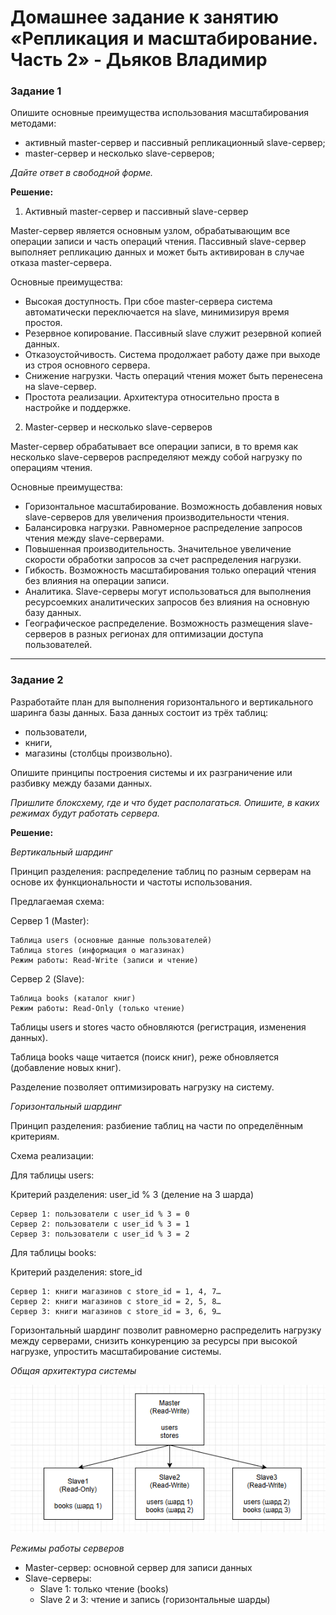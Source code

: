 # Домашнее задание к занятию «Репликация и масштабирование. Часть 2» - Дьяков Владимир

### Задание 1

Опишите основные преимущества использования масштабирования методами:

- активный master-сервер и пассивный репликационный slave-сервер; 
- master-сервер и несколько slave-серверов;

*Дайте ответ в свободной форме.*

**Решение:**

1. Активный master-сервер и пассивный slave-сервер

Master-сервер является основным узлом, обрабатывающим все операции записи и часть операций чтения. Пассивный slave-сервер выполняет репликацию данных и может быть активирован в случае отказа master-сервера.

Основные преимущества:

- Высокая доступность. При сбое master-сервера система автоматически переключается на slave, минимизируя время простоя.
- Резервное копирование. Пассивный slave служит резервной копией данных.
- Отказоустойчивость. Система продолжает работу даже при выходе из строя основного сервера.
- Снижение нагрузки. Часть операций чтения может быть перенесена на slave-сервер.
- Простота реализации. Архитектура относительно проста в настройке и поддержке.

2. Master-сервер и несколько slave-серверов

Master-сервер обрабатывает все операции записи, в то время как несколько slave-серверов распределяют между собой нагрузку по операциям чтения.

Основные преимущества:

- Горизонтальное масштабирование. Возможность добавления новых slave-серверов для увеличения производительности чтения.
- Балансировка нагрузки. Равномерное распределение запросов чтения между slave-серверами.
- Повышенная производительность. Значительное увеличение скорости обработки запросов за счет распределения нагрузки.
- Гибкость. Возможность масштабирования только операций чтения без влияния на операции записи.
- Аналитика. Slave-серверы могут использоваться для выполнения ресурсоемких аналитических запросов без влияния на основную базу данных.
- Географическое распределение. Возможность размещения slave-серверов в разных регионах для оптимизации доступа пользователей.

---

### Задание 2

Разработайте план для выполнения горизонтального и вертикального шаринга базы данных. База данных состоит из трёх таблиц: 

- пользователи, 
- книги, 
- магазины (столбцы произвольно). 

Опишите принципы построения системы и их разграничение или разбивку между базами данных.

*Пришлите блоксхему, где и что будет располагаться. Опишите, в каких режимах будут работать сервера.* 

**Решение:**

*Вертикальный шардинг*

Принцип разделения: распределение таблиц по разным серверам на основе их функциональности и частоты использования.

Предлагаемая схема:

Сервер 1 (Master):

    Таблица users (основные данные пользователей)
    Таблица stores (информация о магазинах)
    Режим работы: Read-Write (записи и чтение)

Сервер 2 (Slave):

    Таблица books (каталог книг)
    Режим работы: Read-Only (только чтение)

Таблицы users и stores часто обновляются (регистрация, изменения данных).

Таблица books чаще читается (поиск книг), реже обновляется (добавление новых книг).

Разделение позволяет оптимизировать нагрузку на систему.

*Горизонтальный шардинг*

Принцип разделения: разбиение таблиц на части по определённым критериям.

Схема реализации:

Для таблицы users:

Критерий разделения: user_id % 3 (деление на 3 шарда)

    Сервер 1: пользователи с user_id % 3 = 0
    Сервер 2: пользователи с user_id % 3 = 1
    Сервер 3: пользователи с user_id % 3 = 2

Для таблицы books:

Критерий разделения: store_id

    Сервер 1: книги магазинов с store_id = 1, 4, 7…
    Сервер 2: книги магазинов с store_id = 2, 5, 8…
    Сервер 3: книги магазинов с store_id = 3, 6, 9…

Горизонтальный шардинг позволит равномерно распределить нагрузку между серверами, снизить конкуренцию за ресурсы при высокой нагрузке, упростить масштабирование системы.

*Общая архитектура системы*

![img](img/2-1.png)

*Режимы работы серверов*

- Master-сервер: основной сервер для записи данных
- Slave-серверы:
    - Slave 1: только чтение (books)
    - Slave 2 и 3: чтение и запись (горизонтальные шарды)